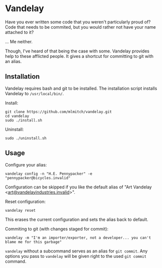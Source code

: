 # Vandelay 
Have you ever written some code that you weren't particularly proud of? 
Code that needs to be commited, but you would rather not have your name attached to it?

... Me neither.

Though, I've heard of that being the case with some.
Vandelay provides help to these afflicted people.
It gives a shortcut for committing to git with an alias.

## Installation
Vandelay requires bash and git to be installed.
The installation script installs Vandelay to `/usr/local/bin/`.

Install:
```
git clone https://github.com/mlmitch/vandelay.git
cd vandelay
sudo ./install.sh
```

Uninstall:
```
sudo ./uninstall.sh
```

## Usage
Configure your alias:
```
vandelay config -n "H.E. Pennypacker" -e "pennypacker@bicycles.invalid"
```
Configuration can be skipped if you like the default alias of "Art Vandelay \<art@vandelayindustries.invalid\>".

Reset configuration:
```
vandelay reset
```
This erases the current configuration and sets the alias back to default.

Commiting to git (with changes staged for commit):
```
vandelay -m "I'm an importer/exporter, not a developer... you can't blame me for this garbage"
```

`vandelay` without a subcommand serves as an alias for `git commit`. Any options you pass to `vandelay` will be given right to the used `git commit` command.
 
